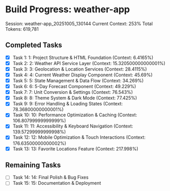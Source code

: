 # Build Progress: weather-app
Session: weather-app_20251005_130144
Current Context: 253%
Total Tokens: 619,781

## Completed Tasks
- [x] Task 1: 1: Project Structure & HTML Foundation (Context: 6.4165%)
- [x] Task 2: 2: Weather API Service Layer (Context: 15.320500000000001%)
- [x] Task 3: 3: Geolocation & Location Services (Context: 28.4115%)
- [x] Task 4: 4: Current Weather Display Component (Context: 45.69%)
- [x] Task 5: 5: State Management & Data Flow (Context: 34.269%)
- [x] Task 6: 6: 5-Day Forecast Component (Context: 49.229%)
- [x] Task 7: 7: Unit Conversion & Settings (Context: 76.543%)
- [x] Task 8: 8: Theme System & Dark Mode (Context: 77.425%)
- [x] Task 9: 9: Error Handling & Loading States (Context: 78.36800000000001%)
- [x] Task 10: 10: Performance Optimization & Caching (Context: 106.80799999999999%)
- [x] Task 11: 11: Accessibility & Keyboard Navigation (Context: 139.57299999999998%)
- [x] Task 12: 12: Mobile Optimization & Touch Interactions (Context: 176.63500000000002%)
- [x] Task 13: 13: Favorite Locations Feature (Context: 217.998%)

## Remaining Tasks
- [ ] Task 14: 14: Final Polish & Bug Fixes
- [ ] Task 15: 15: Documentation & Deployment
